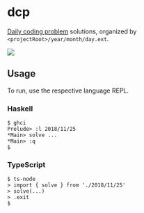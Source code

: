 # dcp

[Daily coding problem](https://www.dailycodingproblem.com/) solutions, organized by `<projectRoot>/year/month/day.ext`.

![](https://apps.caseywebb.xyz/dcp-badger?repo=caseyWebb/dcp)

## Usage

To run, use the respective language REPL.

### Haskell
```shell
$ ghci
Prelude> :l 2018/11/25
*Main> solve ...
*Main> :q
$
```

### TypeScript
```shell
$ ts-node
> import { solve } from './2018/11/25'
> solve(...)
> .exit
$
```